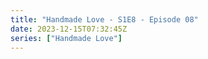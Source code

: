 ```yaml
---
title: "Handmade Love - S1E8 - Episode 08"
date: 2023-12-15T07:32:45Z
series: ["Handmade Love"]
---
```



<mux-player stream-type="on-demand"
  src="https://kp3d-my.sharepoint.com/personal/ryoo_kp3d_onmicrosoft_com/_layouts/15/download.aspx?share=EWz3Urx34VJLlXCdZ_ABXFgB8RY856twmn4m0gsG9gwOaQ" prefer-playback="mse" controls>
  </mux-player>
  
  
  <script src="https://cdn.jsdelivr.net/npm/@mux/mux-player"></script>
  
 <script type="application/ld+json">
 {
  "@context": "https://schema.org/",
  "@type": "VideoObject",
  "name": "Handmade Love - S1E8 - Episode 08",
  "contentUrl": "https://stream.mux.com/PWCfMNpPkqtsUMKehM1Gsmi01aH01FZzFII00Zw02NeF92g.m3u8",
  "thumbnailUrl": "https://www.themoviedb.org/t/p/original/aGuBIB79vDDQKcsQUIF5fa5P07b.jpg?width=314&fit_mode=preserve&time=25",
  "uploadDate": "2023-12-15T07:32:45Z",
}

</script>
